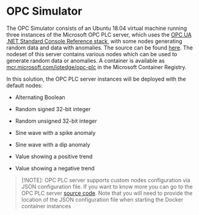 # OPC Simulator

The OPC Simulator consists of an Ubuntu 18.04 virtual machine running three instances of the Microsoft OPC PLC server, which uses the [OPC UA .NET Standard Console Reference stack](https://github.com/OPCFoundation/UA-.NETStandard), with some nodes generating random data and data with anomalies. The source can be found [here](https://github.com/Azure-Samples/iot-edge-opc-plc). The nodeset of this server contains various nodes which can be used to generate random data or anomalies. A container is available as [mcr.microsoft.com/iotedge/opc-plc](https://hub.docker.com/r/microsoft/iot-edge-opc-plc/) in the Microsoft Container Registry.



In this solution, the OPC PLC server instances will be deployed with the default nodes:

- Alternating Boolean

- Random signed 32-bit integer

- Random unsigned 32-bit integer

- Sine wave with a spike anomaly

- Sine wave with a dip anomaly

- Value showing a positive trend

- Value showing a negative trend


 

> [!NOTE]: OPC PLC server supports custom nodes configuration via JSON configuration file. If you want to know more you can go to the OPC PLC server [source code](https://github.com/Azure-Samples/iot-edge-opc-plc). Note that you will need to provide the location of the JSON configuration file when starting the Docker container instances